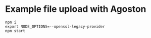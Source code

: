 # Example file upload with Agoston

```
npm i
export NODE_OPTIONS=--openssl-legacy-provider
npm start
```

